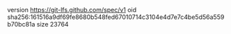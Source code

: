 version https://git-lfs.github.com/spec/v1
oid sha256:161516a9df69fe8680b548fed67010714c3104e4d7e7c4be5d56a559b70bc81a
size 23764
